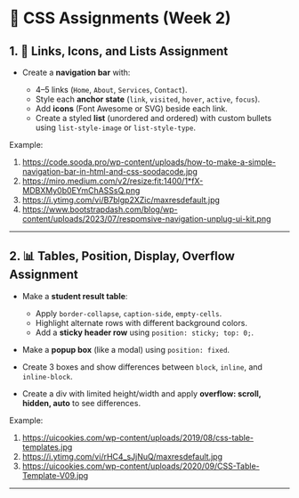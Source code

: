 # 📘 CSS Assignments (Week 2)

## 1. 🔗 Links, Icons, and Lists Assignment

* Create a **navigation bar** with:

  * 4–5 links (`Home`, `About`, `Services`, `Contact`).
  * Style each **anchor state** (`link`, `visited`, `hover`, `active`, `focus`).
  * Add **icons** (Font Awesome or SVG) beside each link.
  * Create a styled **list** (unordered and ordered) with custom bullets using `list-style-image` or `list-style-type`.

Example:
1) https://code.sooda.pro/wp-content/uploads/how-to-make-a-simple-navigation-bar-in-html-and-css-soodacode.jpg
2) https://miro.medium.com/v2/resize:fit:1400/1*fX-MDBXMy0b0EYmChASSsQ.png
3) https://i.ytimg.com/vi/B7blgp2XZic/maxresdefault.jpg
4) https://www.bootstrapdash.com/blog/wp-content/uploads/2023/07/respomsive-navigation-unplug-ui-kit.png

---

## 2. 📊 Tables, Position, Display, Overflow Assignment

* Make a **student result table**:

  * Apply `border-collapse`, `caption-side`, `empty-cells`.
  * Highlight alternate rows with different background colors.
  * Add a **sticky header row** using `position: sticky; top: 0;`.
* Make a **popup box** (like a modal) using `position: fixed`.
* Create 3 boxes and show differences between `block`, `inline`, and `inline-block`.
* Create a div with limited height/width and apply **overflow: scroll, hidden, auto** to see differences.

Example: 
1) https://uicookies.com/wp-content/uploads/2019/08/css-table-templates.jpg
2) https://i.ytimg.com/vi/rHC4_sJjNuQ/maxresdefault.jpg
3) https://uicookies.com/wp-content/uploads/2020/09/CSS-Table-Template-V09.jpg

---